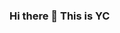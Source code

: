 ### Hi there 👋 This is YC

<!--
**imyingchulo/imyingchulo** is a ✨ _special_ ✨ repository because its `README.md` (this file) appears on your GitHub profile.

Here are some ideas to get you started:

- 💡 I’m currently working on PRS model
- 🌱 I’m currently creating new package (tools for RNA-seq analysis)
- 💬 Ask me about anything about bioinformatics or GPRS/STRST packages!
- 📫 How to reach me: yingchu.lo@gmail.com
